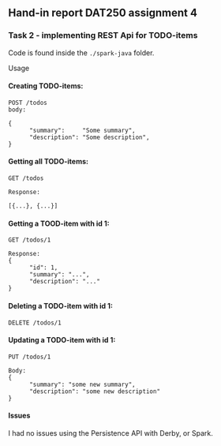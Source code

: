 ## Hand-in report DAT250 assignment 4

### Task 2 - implementing REST Api for TODO-items

Code is found inside the `./spark-java` folder.

Usage

#### Creating TODO-items:

```
POST /todos
body:

{
      "summary":     "Some summary",
      "description": "Some description",
}
```

#### Getting all TODO-items:

```terminal
GET /todos

Response:

[{...}, {...}]
```

#### Getting a TOOD-item with id 1:

```terminal
GET /todos/1

Response:
{
      "id": 1,
      "summary": "...",
      "description": "..."
}
```

#### Deleting a TODO-item with id 1:
```terminal
DELETE /todos/1
```

#### Updating a TODO-item with id 1:
```terminal
PUT /todos/1

Body:
{
      "summary": "some new summary",
      "description": "some new description"
}
```

#### Issues
I had no issues using the Persistence API with Derby, or Spark.
